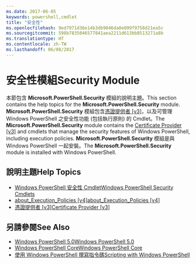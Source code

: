 ```yaml
---
ms.date: 2017-06-05
keywords: powershell,cmdlet
title: "安全性"
ms.openlocfilehash: 9ed7971d36e14b3db9046da0e899f9758d21ea5c
ms.sourcegitcommit: 598b7835046577841aea2211d613bb8513271a8b
ms.translationtype: HT
ms.contentlocale: zh-TW
ms.lasthandoff: 06/08/2017
---
```

# <a name="security-module"></a><span data-ttu-id="0a17a-103">安全性模組</span><span class="sxs-lookup"><span data-stu-id="0a17a-103">Security Module</span></span>
<span data-ttu-id="0a17a-104">本節包含 **Microsoft.PowerShell.Security** 模組的說明主題。</span><span class="sxs-lookup"><span data-stu-id="0a17a-104">This section contains the help topics for the **Microsoft.PowerShell.Security** module.</span></span> <span data-ttu-id="0a17a-105">**Microsoft.PowerShell.Security** 模組包含[憑證提供者 [v3]](https://technet.microsoft.com/en-us/library/3f743541-d0c6-4670-809a-b16fb01f7c4d)，以及可管理 Windows PowerShell 之安全性功能 (包括執行原則) 的 Cmdlet。</span><span class="sxs-lookup"><span data-stu-id="0a17a-105">The **Microsoft.PowerShell.Security** module contains the [Certificate Provider [v3]](https://technet.microsoft.com/en-us/library/3f743541-d0c6-4670-809a-b16fb01f7c4d) and cmdlets that manage the security features of Windows PowerShell, including execution policies.</span></span> <span data-ttu-id="0a17a-106">**Microsoft.PowerShell.Security** 模組是與 Windows PowerShell 一起安裝。</span><span class="sxs-lookup"><span data-stu-id="0a17a-106">The **Microsoft.PowerShell.Security** module is installed with Windows PowerShell.</span></span>

## <a name="help-topics"></a><span data-ttu-id="0a17a-107">說明主題</span><span class="sxs-lookup"><span data-stu-id="0a17a-107">Help Topics</span></span>
- [<span data-ttu-id="0a17a-108">Windows PowerShell 安全性 Cmdlet</span><span class="sxs-lookup"><span data-stu-id="0a17a-108">Windows PowerShell Security Cmdlets</span></span>](http://go.microsoft.com/fwlink/?LinkID=245860)
- [<span data-ttu-id="0a17a-109">about_Execution_Policies [v4]</span><span class="sxs-lookup"><span data-stu-id="0a17a-109">about_Execution_Policies [v4]</span></span>](https://technet.microsoft.com/en-us/library/347708dc-1515-4d74-978b-8334603472e6)
- [<span data-ttu-id="0a17a-110">憑證提供者 [v3]</span><span class="sxs-lookup"><span data-stu-id="0a17a-110">Certificate Provider [v3]</span></span>](https://technet.microsoft.com/en-us/library/3f743541-d0c6-4670-809a-b16fb01f7c4d)

## <a name="see-also"></a><span data-ttu-id="0a17a-111">另請參閱</span><span class="sxs-lookup"><span data-stu-id="0a17a-111">See Also</span></span>
- [<span data-ttu-id="0a17a-112">Windows PowerShell 5.0</span><span class="sxs-lookup"><span data-stu-id="0a17a-112">Windows PowerShell 5.0</span></span>](../core-powershell/core-modules/Windows-PowerShell-5.0.md)
- [<span data-ttu-id="0a17a-113">Windows PowerShell Core</span><span class="sxs-lookup"><span data-stu-id="0a17a-113">Windows PowerShell Core</span></span>](https://technet.microsoft.com/en-us/library/4b75f1e4-f327-48f3-92ab-bf5435094d41)
- [<span data-ttu-id="0a17a-114">使用 Windows PowerShell 撰寫指令碼</span><span class="sxs-lookup"><span data-stu-id="0a17a-114">Scripting with Windows PowerShell</span></span>](../getting-started/fundamental/Scripting-with-Windows-PowerShell.md)


